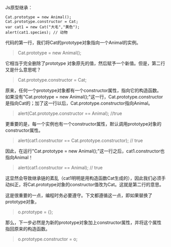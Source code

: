 
Js原型继承：

~~~
Cat.prototype = new Animal();
Cat.prototype.constructor = Cat;
var cat1 = new Cat("大毛","黄色");
alert(cat1.species); // 动物
~~~

代码的第一行，我们将Cat的prototype对象指向一个Animal的实例。

> Cat.prototype = new Animal();

它相当于完全删除了prototype 对象原先的值，然后赋予一个新值。但是，第二行又是什么意思呢？

> Cat.prototype.constructor = Cat;

原来，任何一个prototype对象都有一个constructor属性，指向它的构造函数。如果没有"Cat.prototype = new Animal();"这一行，Cat.prototype.constructor是指向Cat的；加了这一行以后，Cat.prototype.constructor指向Animal。

> alert(Cat.prototype.constructor == Animal); //true

更重要的是，每一个实例也有一个constructor属性，默认调用prototype对象的constructor属性。

> alert(cat1.constructor == Cat.prototype.constructor); // true

因此，在运行"Cat.prototype = new Animal();"这一行之后，cat1.constructor也指向Animal！

> alert(cat1.constructor == Animal); // true

这显然会导致继承链的紊乱（cat1明明是用构造函数Cat生成的），因此我们必须手动纠正，将Cat.prototype对象的constructor值改为Cat。这就是第二行的意思。

这是很重要的一点，编程时务必要遵守。下文都遵循这一点，即如果替换了prototype对象，

> o.prototype = {};

那么，下一步必然是为新的prototype对象加上constructor属性，并将这个属性指回原来的构造函数。

> o.prototype.constructor = o;
